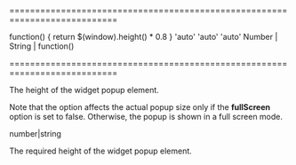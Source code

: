===========================================================================
<!--default-->function() { return $(window).height() * 0.8 }<!--/default-->
<!--custom_default_for_android_below_version_4-->'auto'<!--/custom_default_for_android_below_version_4-->
<!--custom_default_for_desktop-->'auto'<!--/custom_default_for_desktop-->
<!--custom_default_for_iPad-->'auto'<!--/custom_default_for_iPad-->
<!--type-->Number | String | function()<!--/type-->
===========================================================================

<!--shortDescription-->
The height of the widget popup element.
<!--/shortDescription-->

<!--fullDescription-->
Note that the option affects the actual popup size only if the **fullScreen** option is set to false. Otherwise, the popup is shown in a full screen mode.


<!--/fullDescription-->
<!--typeFunctionReturnType-->number|string<!--/typeFunctionReturnType-->
<!--typeFunctionReturnDescription-->
The required height of the widget popup element.
<!--/typeFunctionReturnDescription-->